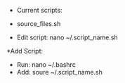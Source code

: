 * Current scripts:
 * source_files.sh

* Edit script: nano ~/.script_name.sh

*Add Script: 
 * Run: nano ~/.bashrc
 * Add: soure ~/.script_name.sh
 
 
